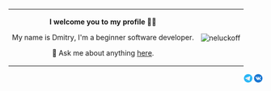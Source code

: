 <table align="center">
    <tr>
        <td>
            <p align="center"><b>I welcome you to my profile 👋🏻</b></p>
            <p align="center">My name is Dmitry, I'm a beginner software developer.</p>
            <p align="center">💬 Ask me about anything <a href="https://github.com/neluckoff/neluckoff/issues">here</a>.</p>
        </td>
        <td>
            <p align="center"><img align="center" src="https://github-readme-stats.vercel.app/api/top-langs?username=neluckoff&show_icons=true&title_color=262626&bg_color=ffffff&hide_border=true&locale=en&layout=compact" alt="neluckoff" /></p>
        </td>
    </tr>
</table>


<a href="https://vk.com/neluckoff"> 
  <img align="right" alt="neluckoff | VK" width="20px" src="https://github.com/neluckoff/neluckoff/blob/main/assets/vk.svg" />
</a>

<a href="https://t.me/neluckoff">
  <img align="right" alt="neluckoff | Telegram" width="20px" src="https://github.com/neluckoff/neluckoff/blob/main/assets/telegram.svg" />
</a>
